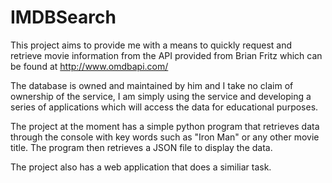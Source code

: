 IMDBSearch
==========

This project aims to provide me with a means to quickly request and retrieve movie information from the API provided from Brian Fritz which can be found at http://www.omdbapi.com/

The database is owned and maintained by him and I take no claim of ownership of the service, I am simply using the service and developing a series of applications which will access the data for educational purposes. 

The project at the moment has a simple python program that retrieves data through the console with key words such as "Iron Man" or any other movie title. The program then retrieves a JSON file to display the data. 

The project also has a web application that does a similiar task. 

